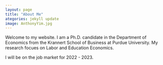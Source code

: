 ```yaml
---
layout: page
title: "About Me"
ategories: jekyll update
image: AnthonyYim.jpg
---
```

Welcome to my website. I am a Ph.D. candidate in the Department of Economics from the Krannert School of Business at Purdue University. My research focues on Labor and Education Economics.

I will be on the job market for 2022 - 2023.
